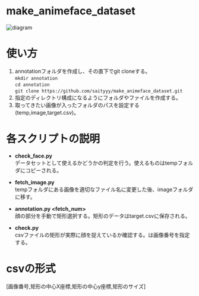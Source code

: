 # make_animeface_dataset

![diagram](https://user-images.githubusercontent.com/62131533/125000595-af3cb780-e08b-11eb-889a-971528b67dac.png)

# 使い方
1. annotationフォルダを作成し、その直下でgit cloneする。  
`mkdir annotation`  
`cd annotation`  
`git clone https://github.com/saityyy/make_animeface_dataset.git`  
2. 指定のディレクトリ構成になるようにフォルダやファイルを作成する。  
3. 取ってきたい画像が入ったフォルダのパスを設定する(temp,image,target.csv)。  
  
  
# 各スクリプトの説明  
- **check_face.py**  
データセットとして使えるかどうかの判定を行う。使えるものはtempフォルダにコピーされる。  

- **fetch_image.py**  
tempフォルダにある画像を適切なファイル名に変更した後、imageフォルダに移す。  

- **annotation.py <fetch_num>**  
顔の部分を手動で矩形選択する。矩形のデータはtarget.csvに保存される。  

- **check.py <number>**  
csvファイルの矩形が実際に顔を捉えているか確認する。<number>は画像番号を指定する。  
  
# csvの形式  
  [画像番号,矩形の中心X座標,矩形の中心y座標,矩形のサイズ]
  
